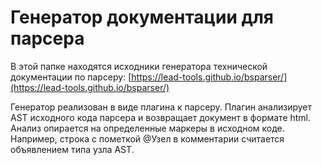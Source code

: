 # Генератор документации для парсера

В этой папке находятся исходники генератора технической документации по парсеру: [https://lead-tools.github.io/bsparser/](https://lead-tools.github.io/bsparser/)

Генератор реализован в виде плагина к парсеру. Плагин анализирует AST исходного кода парсера и возвращает документ в формате html.
Анализ опирается на определенные маркеры в исходном коде. Например, строка с пометкой @Узел в комментарии считается объявлением типа узла AST.
